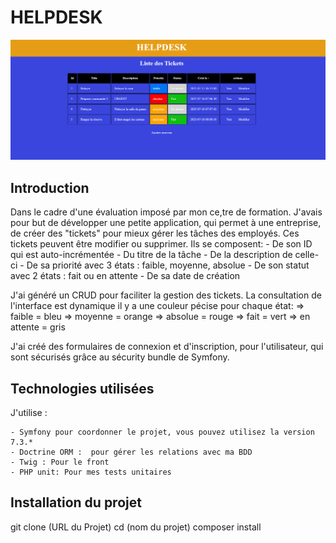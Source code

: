 # HELPDESK 

![Screenshot de l'index de Cartes.](assets\images\screen.png)

## Introduction

Dans le cadre d'une évaluation imposé par mon ce,tre de formation. J'avais pour but de développer une petite application, qui permet à une entreprise, de créer des "tickets" pour mieux gérer les tâches des employés. 
Ces tickets peuvent être modifier ou supprimer. Ils se composent: 
    - De son ID qui est auto-incrémentée
    - Du titre de la tâche
    - De la description de celle-ci
    - De sa priorité avec 3 états : faible, moyenne, absolue
    - De  son statut avec 2 états : fait ou en attente
    - De sa date de création

J'ai généré un CRUD pour faciliter la gestion des tickets. 
La consultation de l'interface est dynamique il y a une couleur pécise pour chaque état: 
    => faible = bleu
    => moyenne = orange
    => absolue = rouge
    => fait = vert
    => en attente = gris

J'ai créé des formulaires de connexion et d'inscription, pour l'utilisateur, qui sont sécurisés grâce au sécurity bundle de Symfony. 

## Technologies utilisées

J'utilise :

    - Symfony pour coordonner le projet, vous pouvez utilisez la version 7.3.*
    - Doctrine ORM :  pour gérer les relations avec ma BDD
    - Twig : Pour le front
    - PHP unit: Pour mes tests unitaires

## Installation du projet 

  git clone (URL du Projet)
  cd (nom du projet)
  composer install
    

